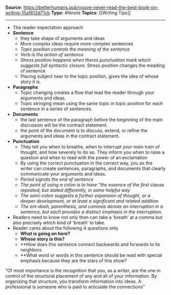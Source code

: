 ---
---
**Source:** https://betterhumans.pub/youve-never-read-the-best-book-on-writing-15a1612d71cb
**Type:** #litnote 
**Topics:** [[Writing Tips]] 

----
- The reader expectation approach
- **Sentence**
	- they take shape of arguments and ideas
	- More complex ideas require more complex sentences
	- *Topic position controls the meaning of the sentence*
	- *Verb is the action of sentence*
	- *Stress position happens when theres punctuation mark which suggests full syntactic closure*. Stress position changes the meading of sentence
	- Placing subject near to the topic position, gives the idea of whose story it is.
- **Paragraphs**
	- Topic changing creates a flow that lead the reader through your arguments and ideas.
	- Topic stringing mean using the same topic in topic position for each sentence in a series of sentences. 
- **Documents**
	- the last sentence of the paragraph before the beginning of the main discussion will be the contract statement.
	- the point of the document is to discuss, extend, or refine the arguments and ideas in the contract statement.
- **Punctuation**
	- They tell you when to breathe, when to interrupt your main train of thought, and how severely to do so. They inform you when to raise a question and when to read with the power of an exclamation
	- By using the correct punctuation in the correct way, you as the writer can create sentences, paragraphs, and documents that clearly communicate your arguments and ideas.
	- *Period signals the end of sentence*
	- *The point of using a colon is to have “the essence of the first clause repeated, but stated differently, in some helpful way*
	- *The semi-colon suggests a further expansion of thought, or a deeper development, or at least a significant and related addition*
	- *The em-dash, parenthesis, and commas denote an interruption in a sentence, but each provides a distinct emphasis in the interruption.*
- Readers need to know not only then can take a ‘breath’ at a comma but also precisely which kind of ‘breath’ to take.
-  Reader cares about the following 4 questions only
	- **What is going on here?**
	- **Whose story is this?**
	- **How does this sentence connect backwards and forwards to its neighbors
	- **What word or words in this sentence should be read with special emphasis because they are the stars of this show?
 
 “Of most importance is the recognition that you, as a writer, are the one in control of the structural placement of any and all of your information. By organizing that structure, you transform information into ideas. A professional is someone who is paid to articulate the connections”